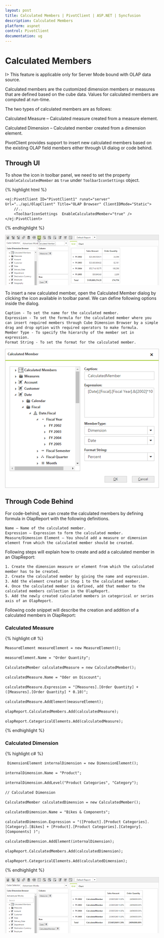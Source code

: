 ```yaml
---
layout: post
title: Calculated Members | PivotClient | ASP.NET | Syncfusion
description: Calculated Members
platform: aspnet
control: PivotClient
documentation: ug
---
```


# Calculated Members

I> This feature is applicable only for Server Mode bound with OLAP data source.

Calculated members are the customized dimension members or measures that are defined based on the cube data. Values for calculated members are computed at run-time.

The two types of calculated members are as follows:

Calculated Measure – Calculated measure created from a measure element.

Calculated Dimension – Calculated member created from a dimension element.

PivotClient provides support to insert new calculated members based on the existing OLAP field members either through UI dialog or code behind.

## Through UI

To show the icon in toolbar panel, we need to set the property `EnableCalculatedMember` as `true` under `ToolbarIconSettings` object.

{% highlight html %}

    <ej:PivotClient ID="PivotClient1" runat="server"  Url="../api/OlapClient" Title="OLAP Browser" ClientIDMode="Static">
        //..
        <ToolbarIconSettings  EnableCalculatedMember="true" />
    </ej:PivotClient>

{% endhighlight %}

![Calculated member icon in ASP NET pivot client control](Calculated-Members_images/icon.png)

To insert a new calculated member, open the Calculated Member dialog by clicking the icon available in toolbar panel. We can define following options inside the dialog.

    Caption - To set the name for the calculated member.
    Expression - To set the formula for the calculated member where you can insert required members through Cube Dimension Browser by a simple drag and drop option with required operators to make formula.
    Member Type - To specify the hierarchy of the member set in expression.
    Format String - To set the format for the calculated member.

![Calculated member dialog in ASP NET pivot client control](Calculated-Members_images/dialog.png)

## Through Code Behind

For code-behind, we can create the calculated members by defining formula in OlapReport with the following definitions.

    Name – Name of the calculated member.
    Expression – Expression to form the calculated member.
    Measure/Dimension Element – You should add a measure or dimension element from which the calculated member should be created.

Following steps will explain how to create and add a calculated member in an OlapReport:

    1. Create the dimension measure or element from which the calculated member has to be created.
    2. Create the calculated member by giving the name and expression.
    3. Add the element created in Step 1 to the calculated member.
    4. Once the calculated member is defined, add that member to the calculated members collection in the OlapReport.
    5. Add the newly created calculated members in categorical or series axis of an OlapReport.

Following code snippet will describe the creation and addition of a calculated members in OlapReport:

### Calculated Measure

{% highlight c# %}

    MeasureElement measureElement = new MeasureElement();

    measureElement.Name = "Order Quantity";

    CalculatedMember calculatedMeasure = new CalculatedMember();

    calculatedMeasure.Name = "Oder on Discount";

    calculatedMeasure.Expression = "[Measures].[Order Quantity] + ([Measures].[Order Quantity] * 0.10)";

    calculatedMeasure.AddElement(measureElement);

    olapReport.CalculatedMembers.Add(calculatedMeasure);

    olapReport.CategoricalElements.Add(calculatedMeasure);

{% endhighlight %}

### Calculated Dimension

{% highlight c# %}

     DimensionElement internalDimension = new DimensionElement();

    internalDimension.Name = "Product";

    internalDimension.AddLevel("Product Categories", "Category");

    // Calculated Dimension

    CalculatedMember calculatedDimension = new CalculatedMember();

    calculatedDimension.Name = "Bikes & Components";

    calculatedDimension.Expression = "([Product].[Product Categories].[Category].[Bikes] + [Product].[Product Categories].[Category].[Components] )";

    calculatedDimension.AddElement(internalDimension);

    olapReport.CalculatedMembers.Add(calculatedDimension);

    olapReport.CategoricalElements.Add(calculatedDimension);

{% endhighlight %}

![Calculated members in ASP NET pivot client control](Calculated-Members_images/members.png)